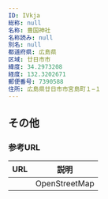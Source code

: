 ```yaml
---
ID: IVkja
総称: null
名称: 豊国神社
名称読み: null
別名: null
都道府県: 広島県
区域: 廿日市市
緯度: 34.2973208
経度: 132.3202671
郵便番号: 7390588
住所: 広島県廿日市市宮島町１−１
---
```


## その他

### 参考URL

| URL | 説明          |
| --- | ------------- |
|     | OpenStreetMap |
